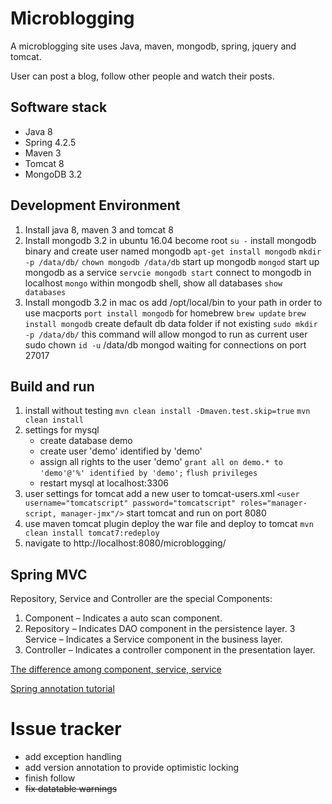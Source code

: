 # Microblogging
A microblogging site uses Java, maven, mongodb, spring, jquery and tomcat.

User can post a blog, follow other people and watch their posts.

## Software stack
* Java 8
* Spring 4.2.5
* Maven 3
* Tomcat 8
* MongoDB 3.2

## Development Environment
1. Install java 8, maven 3 and tomcat 8
2. Install mongodb 3.2 in ubuntu 16.04
   become root
   `su -`
   install mongodb binary and create user named mongodb
   `apt-get install mongodb`
   `mkdir -p /data/db/`
   `chown mongodb /data/db`
   start up mongodb
   `mongod`
   start up mongodb as a service
   `servcie mongodb start`
   connect to mongodb in localhost
   `mongo`
   within mongodb shell, show all databases
   `show databases`
3. Install mongodb 3.2 in mac os
   add /opt/local/bin to your path in order to use macports
   `port install mongodb`
   for homebrew
   `brew update`
   `brew install mongodb`
   create default db data folder if not existing
   `sudo mkdir -p /data/db/`
   this command will allow mongod to run as current user
   sudo chown `id -u` /data/db
   mongod
   waiting for connections on port 27017

## Build and run
1. install without testing
   `mvn clean install -Dmaven.test.skip=true`
   `mvn clean install`
2. settings for mysql
   * create database demo 
   * create user 'demo' identified by 'demo'
   * assign all rights to the user 'demo'
     `grant all on demo.* to 'demo'@'%' identified by 'demo';`
     `flush privileges`
   * restart mysql at localhost:3306
3. user settings for tomcat
   add a new user to tomcat-users.xml
   `<user username="tomcatscript" password="tomcatscript" roles="manager-script, manager-jmx"/>`
   start tomcat and run on port 8080
4. use maven tomcat plugin
   deploy the war file and deploy to tomcat
   `mvn clean install tomcat7:redeploy`
5. navigate to http://localhost:8080/microblogging/

## Spring MVC
Repository, Service and Controller are the special Components:
1. Component – Indicates a auto scan component.
2. Repository – Indicates DAO component in the persistence layer.
3  Service – Indicates a Service component in the business layer.
4. Controller – Indicates a controller component in the presentation layer.

[The difference among component, service, service](http://stackoverflow.com/questions/6827752/whats-the-difference-between-component-repository-service-annotations-in)

[Spring annotation tutorial](http://www.techferry.com/articles/spring-annotations.html)

# Issue tracker
* add exception handling
* add version annotation to provide optimistic locking
* finish follow
* <del>fix datatable warnings</del>